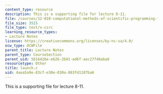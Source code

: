 ```yaml
---
content_type: resource
description: This is a supporting file for lecture 8-11.
file: /courses/12-010-computational-methods-of-scientific-programming-fall-2011/4aea5a9e83cfe30e030a883fd1107ba6_launch.c
file_size: 3515
file_type: text/x-csrc
learning_resource_types:
- Lecture Notes
license: https://creativecommons.org/licenses/by-nc-sa/4.0/
ocw_type: OCWFile
parent_title: Lecture Notes
parent_type: CourseSection
parent_uid: 5816426e-e626-2b91-ed6f-aec27f48aba8
resourcetype: Other
title: launch.c
uid: 4aea5a9e-83cf-e30e-030a-883fd1107ba6
---
```

This is a supporting file for lecture 8-11.